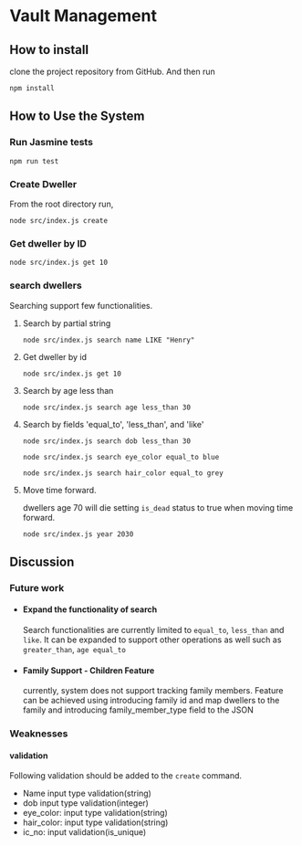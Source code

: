 # Vault Management

## How to install

clone the project repository from GitHub. And then run

``npm install``

## How to Use the System

### Run Jasmine tests
`npm run test`

### Create Dweller

From the root directory run, 

``node src/index.js create``

### Get dweller by ID

``node src/index.js get 10``

### search dwellers

Searching support few functionalities. 
1. Search by partial string

    ``node src/index.js search name LIKE "Henry"``
2. Get dweller by id

    ``node src/index.js get 10``
3. Search by age less than

    ``node src/index.js search age less_than 30``
4. Search by fields 'equal_to', 'less_than', and 'like'

    ``node src/index.js search dob less_than 30``

    ``node src/index.js search eye_color equal_to blue``

    ``node src/index.js search hair_color equal_to grey``
5. Move time forward.
   
    dwellers age 70 will die setting `is_dead` status to true when moving time forward.

    `node src/index.js year 2030`

## Discussion
### Future work
- #### Expand the functionality of search
    Search functionalities are currently limited to ``equal_to``, `less_than` and `like`. It can be expanded to 
    support other operations as well such as `greater_than`, `age equal_to`

- #### Family Support - Children Feature

    currently, system does not support tracking family members. Feature can be achieved using introducing family id and 
    map dwellers to the family and introducing family_member_type field to the JSON

### Weaknesses 

#### validation

Following validation should be added to the `create` command. 

- Name input type validation(string)
- dob input type validation(integer)
- eye_color: input type validation(string)
- hair_color: input type validation(string)
- ic_no: input validation(is_unique)

    


